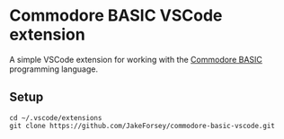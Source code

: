 # Commodore BASIC VSCode extension

A simple VSCode extension for working with the [Commodore BASIC](https://en.wikipedia.org/wiki/Commodore_BASIC) programming language.

## Setup

```
cd ~/.vscode/extensions
git clone https://github.com/JakeForsey/commodore-basic-vscode.git
```
